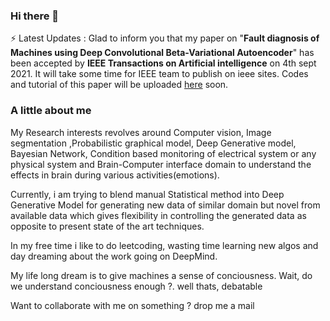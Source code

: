 ### Hi there 👋

<!--
**gauravkr0071/gauravkr0071** is a ✨ _special_ ✨ repository because its `README.md` (this file) appears on your GitHub profile.

Here are some ideas to get you started:

- 🔭 I’m currently working on ...
- 🌱 I’m currently learning ...
- 👯 I’m looking to collaborate on ...
- 🤔 I’m looking for help with ...
- 💬 Ask me about ...
- 📫 How to reach me: ...
- 😄 Pronouns: ...
- ⚡ Fun fact: ...
-->

⚡ Latest Updates : Glad to inform you that my paper on "__Fault diagnosis of Machines using Deep Convolutional Beta-Variational Autoencoder__" has been accepted by __IEEE Transactions on Artificial intelligence__ on 4th sept 2021. It will take some time for IEEE team to publish on ieee sites. Codes and tutorial of this paper will be uploaded [here](https://github.com/gauravkr0071/beta-VAE) soon.   

### __A little about me__

My Research interests revolves around Computer vision, Image segmentation ,Probabilistic graphical model, Deep Generative model, Bayesian Network, Condition based monitoring of electrical system or any physical system and Brain-Computer interface domain to understand the effects in brain during various activities(emotions).

Currently, i am trying to blend manual Statistical method into Deep Generative Model for generating new data of similar domain but novel from available data which gives flexibility in controlling the generated data as opposite to present state of the art techniques.

In my free time i like to do leetcoding, wasting time learning new algos and day dreaming about the work going on DeepMind.

My life long dream is to give machines a sense of conciousness. Wait, do we understand conciousness enough ?. well thats, debatable

Want to collaborate with me on something ? drop me a mail

